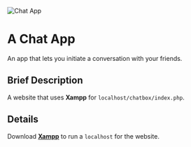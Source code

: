 ![Chat App](https://user-images.githubusercontent.com/102452883/178119527-2df5e424-e655-4316-bc81-dfb075de5767.png)
# A Chat App
An app that lets you initiate a conversation with your friends.

## Brief Description
A website that uses **Xampp** for `localhost/chatbox/index.php`.

## Details
Download [**Xampp**](https://www.apachefriends.org/) to run a `localhost` for the website.


